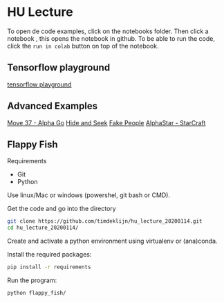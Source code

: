 # HU Lecture

To open de code examples, click on the notebooks folder. Then click a notebook , this opens the notebook in github. To be able to run the code, click the `run in colab` button on top of the notebook.

## Tensorflow playground

[tensorflow playground](https://playground.tensorflow.org/)

## Advanced Examples

[Move 37 - Alpha Go](https://www.youtube.com/watch?v=HT-UZkiOLv8)
[Hide and Seek](https://www.youtube.com/watch?v=kopoLzvh5jY)
[Fake People](https://www.thispersondoesnotexist.com/)
[AlphaStar - StarCraft](https://www.youtube.com/watch?v=UuhECwm31dM)

## Flappy Fish

Requirements

- Git
- Python

Use linux/Mac or windows (powershel, git bash or CMD).

Get the code and go into the directory

```sh
git clone https://github.com/timdeklijn/hu_lecture_20200114.git
cd hu_lecture_20200114/
```

Create and activate a python environment using virtualenv or (ana)conda.

Install the required packages:

```sh
pip install -r requirements
```

Run the program:

```sh
python flappy_fish/
```
